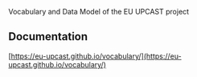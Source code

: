 Vocabulary and Data Model of the EU UPCAST project

## Documentation
[https://eu-upcast.github.io/vocabulary/](https://eu-upcast.github.io/vocabulary/)
